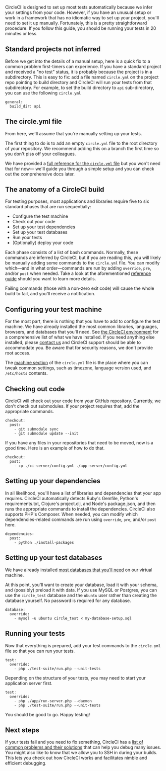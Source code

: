 <!--

title: Manual build setup
last_updated: April 29, 2013

-->

CircleCI is designed to set up most tests automatically because we infer your settings from your code.
However, if you have an unusual setup or work in a framework that has no idiomatic way to set up your project, you'll need to set it up manually.
Fortunately, this is a pretty straightforward procedure.
If you follow this guide, you should be running your tests in 20 minutes or less.

## Standard projects not inferred

Before we get into the details of a manual setup, here is a quick fix to a common problem first-timers can experience.
If you have a standard project and received a "no test" status, it is probably because the project is in a subdirectory.
This is easy to fix: add a file named `circle.yml` on the project repo pointing to build directory and
CircleCI will run your tests from that subdirectory.  For example, to set the build directory to `api`
sub-directory, you can use the following `circle.yml`

```
general:
  build_dir: api
```

## The circle.yml file

From here, we'll assume that you're manually setting up your tests.

The first thing to do is to add an empty `circle.yml`
file to the root directory of your repository.
We recommend adding this on a branch the first time so you don't piss off your colleagues.

We have provided a
[full reference for the `circle.yml` file](/docs/configuration)
but you won't need that for now&mdash;
we'll guide you through a simple setup and you can check out the comprehensive docs later.

## The anatomy of a CircleCI build

For testing purposes, most applications and libraries require five to six standard phases that are run sequentially:

*   Configure the test machine
*   Check out your code
*   Set up your test dependencies
*   Set up your test databases
*   Run your tests
*   (Optionally) deploy your code

Each phase consists of a list of bash commands.
Normally, these commands are inferred by CircleCI, but if you are reading this, you will likely be manually adding some commands to the
`circle.yml` file.
You can modify which&mdash;and in what order&mdash;commands are run by adding `override`,
`pre`, and/or `post` when needed.
Take a look at the aforementioned [reference guide](/docs/configuration)
should you want to learn more details.

Failing commands (those with a non-zero exit code) will cause the whole build to fail, and you'll receive a notification.

## Configuring your test machine

For the most part, there is nothing that you have to add to configure the test machine.
We have already installed the most common libraries, languages, browsers, and databases that you'll need.
See [the CircleCI environment](/docs/environment) for a comprehensive list of what we have installed.
If you need anything else installed, please [contact us](mailto:sayhi@circleci.com)
and CircleCI support should be able to accommodate you.
Be aware that for security reasons, we don't provide root access.

The [machine section](/docs/configuration#machine)
of the `circle.yml` file is the place where you can tweak common settings, such as timezone, language version used, and
`/etc/hosts` contents.

## Checking out code

CircleCI will check out your code from your GitHub repository.
Currently, we don't check out submodules.
If your project requires that, add the appropriate commands.

```
checkout:
  post:
    - git submodule sync
    - git submodule update --init
```

If you have any files in your repositories that need to be moved, now is a good time.
Here is an example of how to do that.

```
checkout:
  post:
    - cp ./ci-server/config.yml ./app-server/config.yml
```

## Setting up your dependencies

In all likelihood, you'll have a list of libraries and dependencies that your app requires.
CircleCI automatically detects Ruby's Gemfile, Python's requirements.txt, Clojure's project.clj, and Node's package.json, and then runs the appropriate commands to install the dependencies.
CircleCI also supports PHP's Composer.
When needed, you can modify which dependencies-related commands are run using `override`,
`pre`, and/or `post` here.

```
dependencies:
  post:
    - python ./install-packages
```

## Setting up your test databases

We have already installed [most databases that you'll need](/docs/environment#databases)
on our virtual machine.

At this point, you'll want to create your database, load it with your schema, and (possibly) preload it with data.
If you use MySQL or Postgres, you can use the `circle_test`
database and the `ubuntu` user rather than creating the database yourself.
No password is required for any database.

```
database:
  override:
    - mysql -u ubuntu circle_test < my-database-setup.sql
```

## Running your tests

Now that everything is prepared, add your test commands to the
`circle.yml` file so that you can run your tests.

```
test:
  override:
    - php ./test-suite/run.php --unit-tests
```

Depending on the structure of your tests, you may need to start your application server first.

```
test:
  override:
    - php ./app/run-server.php --daemon
    - php ./test-suite/run.php --unit-tests
```

You should be good to go. Happy testing!

## Next steps

If your tests fail and you need to fix something, CircleCI has a
[list of common problems and their solutions](/docs/troubleshooting)
that can help you debug many issues.
You might also like to know that we allow you to SSH in during your builds.
This lets you check out how CircleCI works and facilitates nimble and efficient debugging.
